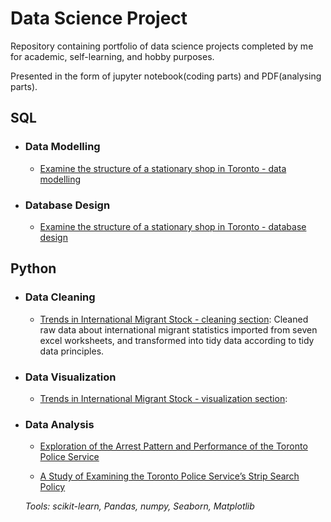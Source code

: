 # Data Science Project
Repository containing portfolio of data science projects completed by me for academic, self-learning, and hobby purposes.

Presented in the form of jupyter notebook(coding parts) and PDF(analysing parts).

## SQL

- ### Data Modelling
  
	- [Examine the structure of a stationary shop in Toronto - data modelling]()
   
- ### Database Design
  
	- [Examine the structure of a stationary shop in Toronto - database design]()
   
## Python

- ### Data Cleaning

	- [Trends in International Migrant Stock - cleaning section](https://github.com/zhangruolanlan/data-science-project/tree/main/Trends%20in%20International%20Migrant%20Stock): Cleaned raw data about international migrant statistics imported from seven excel worksheets, and transformed into tidy data according to tidy data principles.

- ### Data Visualization
	- [Trends in International Migrant Stock - visualization section](https://github.com/zhangruolanlan/data-science-project/tree/main/Trends%20in%20International%20Migrant%20Stock):

- ### Data Analysis
  
	- [Exploration of the Arrest Pattern and Performance of the Toronto Police Service](https://github.com/zhangruolanlan/data-science-project/tree/main/arrests_and_strip_search/Midterm)

	- [A Study of Examining the Toronto Police Service’s Strip Search Policy](https://github.com/zhangruolanlan/data-science-project/tree/main/arrests_and_strip_search/final)

	_Tools: scikit-learn, Pandas, numpy, Seaborn, Matplotlib_


